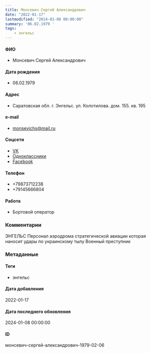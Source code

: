 ```yaml
---
title: Монсевич Сергей Александрович
date: "2022-01-17"
lastmodified: "2024-01-08 00:00:00"
summary: '06.02.1979 '
tags: 
    - энгельс
---
```

<!--# pp1-->
<!--## Фигурант-->
<!--### Личные данные-->
#### ФИО
- Монсевич Сергей Александрович
#### Дата рождения
- 06.02.1979
#### Адрес
- Саратовская обл. г. Энгельс. ул. Колотилова. дом. 155. кв. 195
#### e-mail
- monsevichs@mail.ru
#### Соцсети
- [VK](https://vk.com/id219562398)
- [Одноклассники](https://ok.ru/profile/561011868657)
- [Facebook](https://www.facebook.com/profile.php?id=100014284908643)
#### Телефон
- +79873712238
- +79145666804
#### Работа
- Бортовой оператор
### Комментарии
ЭНГЕЛЬС
Персонал аэродрома стратегической авиации которая наносит удары по украинскому тылу
Военный преступник
### Метаданные
#### Теги
- энгельс
#### Дата добавления
2022-01-17
#### Дата последнего обновления
2024-01-08 00:00:00
#### ID
монсевич-сергей-александрович-1979-02-06
<!--## END;-->

